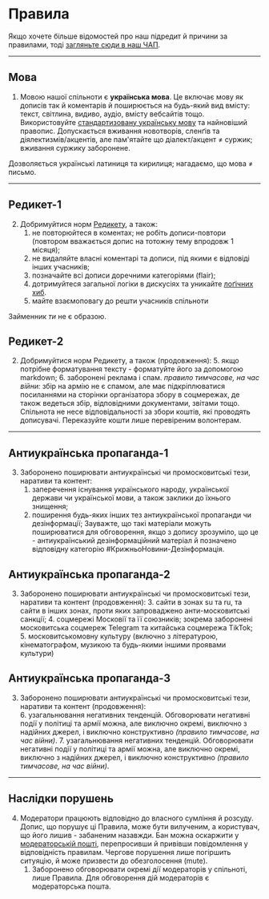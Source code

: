 # Правила

Якщо хочете більше відомостей про наш підредит й причини за правилами, тоді [загляньте сюди в наш ЧАП](/r/ukraine_ua/wiki/faq).

***

## Мова

1. Мовою нашої спільноти є **українська мова**. Це включає мову як дописів так й коментарів й поширюється на будь-який вид вмісту: текст, світлина, видиво, аудіо, вмісту вебсайтів тощо. Використовуйте [стандартизовану українську мову](https://w.wiki/8w7f) та найновіший правопис. Допускається вживання новотворів, сленґів та діялектизмів/акцентів, але пам'ятайте що діалект/акцент ≠ суржик; вживання суржику заборонене.

Дозволяється українські латиниця та кирилиця; нагадаємо, що мова ≠ письмо.

***

## Редикет-1

2. Добримуйтися норм [Редикету](t.ly/z2AGx ), а також:
   1. не повторюйтеся в коментах; не робіть дописи-повтори (повтором вважається допис на тотожну тему впродовж 1 місяця);
   2. не видаляйте власні коментарі та дописи, під якими є відповіді інших учасників;
   3. позначайте всі дописи доречними категоріями (flair);
   4. дотримуйтеся загальної логіки в дискусіях та уникайте [лоґічних хиб](https://w.wiki/8w8A).
   5. майте взаємоповагу до решти учасників спільноти

Займенник _ти_ не є образою.

## Редикет-2

2. Добримуйтися норм Редикету, а також (продовження):
    5. якщо потрібне форматування тексту - форматуйте його за допомогою markdown;
    6. заборонені реклама і спам. _правило тимчасове, на час війни:_ збір на армію не є спамом, але має підкріплюватися посиланнями на сторінки організатора збору в соцмережах, де також ведеться збір, відповідними документами, звітами тощо. Спільнота не несе відповідальності за збори коштів, які проводять дописувачі. Переказуйте кошти лише перевіреним волонтерам.

***

## Антиукраїнська пропаганда-1

3. Заборонено поширювати антиукраїнські чи промосковитські тези, наративи та контент: 
    1. заперечення існування українського народу, української держави чи української мови, а також заклики до їхнього знищення;
    2. поширення будь-яких інших тез антиукраїнської пропаганди чи дезінформації; Зауважте, що такі матеріали можуть поширюватися для обговорення, якщо з допису зрозуміло, що це - антиукраїнський дезінформаційний матеріал й позначено відповідну категорію #КрижньоНовини-Дезінформація.

## Антиукраїнська пропаганда-2
  3. Заборонено поширювати антиукраїнські чи промосковитські тези, наративи та контент (продовження): 
    3. сайти в зонах su та ru, та сайти в інших зонах, проти яких запроваджено анти-московитські санкції;
    4. соцмережі Московії та її союзників; зокрема заборонені московитська соцмереж Telegram та китайська соцмережа TikTok;
    5. московитськомовну культуру (включно з літературою, кінематографом, музикою та будь-якими іншими проявами культури)
        
## Антиукраїнська пропаганда-3
  3. Заборонено поширювати антиукраїнські чи промосковитські тези, наративи та контент (продовження):     
     6. узагальнювання негативних тенденцій. Обговорювати негативні події у політиці та армії можна, але виключно окремі, виключно з надійних джерел, і виключно конструктивно _(правило тимчасове, на час війни)_.
     7. узагальнювання негативних тенденцій. Обговорювати негативні події у політиці та армії можна, але виключно окремі, виключно з надійних джерел, і виключно конструктивно _(правило тимчасове, на час війни)_.

***

## Наслідки порушень

4. Модератори працюють відповідно до власного сумління й розсуду. Допис, що порушує ці Правила, може бути вилученим, а користувач, що його лишив - забаненим назавжди. Бан можна оскаржити у [модераторській пошті](/message/compose/?to=/r/Ukraine_UA), перепросивши й привівши повідомлення у відповідність правилам. Чергове порушення лише погіршить ситуяцію, й може призвести до обезголосення (mute).
    1. Заборонено обговорювати окремі дії модераторів у спільноті, лише Правила. Для обговорення дій модераторів є модераторська пошта.
    
